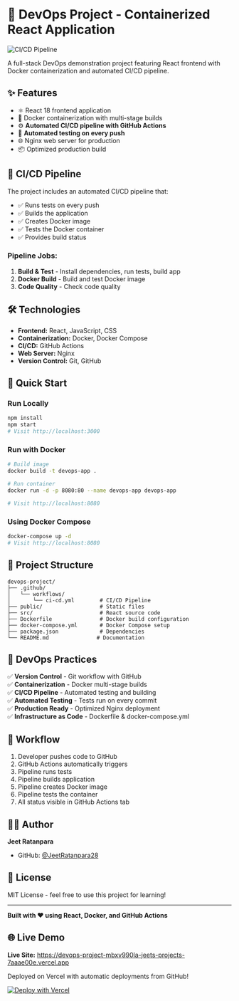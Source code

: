# 🚀 DevOps Project - Containerized React Application

![CI/CD Pipeline](https://github.com/JeetRatanpara28/devops-project/actions/workflows/ci-cd.yml/badge.svg)

A full-stack DevOps demonstration project featuring React frontend with Docker containerization and automated CI/CD pipeline.

## ✨ Features

- ⚛️ React 18 frontend application
- 🐳 Docker containerization with multi-stage builds
- ⚙️ **Automated CI/CD pipeline with GitHub Actions**
- 🧪 **Automated testing on every push**
- 🌐 Nginx web server for production
- 📦 Optimized production build

## 🔄 CI/CD Pipeline

The project includes an automated CI/CD pipeline that:
- ✅ Runs tests on every push
- ✅ Builds the application
- ✅ Creates Docker image
- ✅ Tests the Docker container
- ✅ Provides build status

### Pipeline Jobs:
1. **Build & Test** - Install dependencies, run tests, build app
2. **Docker Build** - Build and test Docker image
3. **Code Quality** - Check code quality

## 🛠️ Technologies

- **Frontend:** React, JavaScript, CSS
- **Containerization:** Docker, Docker Compose
- **CI/CD:** GitHub Actions
- **Web Server:** Nginx
- **Version Control:** Git, GitHub

## 🚀 Quick Start

### Run Locally
```bash
npm install
npm start
# Visit http://localhost:3000
```

### Run with Docker
```bash
# Build image
docker build -t devops-app .

# Run container
docker run -d -p 8080:80 --name devops-app devops-app

# Visit http://localhost:8080
```

### Using Docker Compose
```bash
docker-compose up -d
# Visit http://localhost:8080
```

## 📁 Project Structure
```
devops-project/
├── .github/
│   └── workflows/
│       └── ci-cd.yml        # CI/CD Pipeline
├── public/                  # Static files
├── src/                     # React source code
├── Dockerfile               # Docker build configuration
├── docker-compose.yml       # Docker Compose setup
├── package.json             # Dependencies
└── README.md               # Documentation
```

## 🎯 DevOps Practices

✅ **Version Control** - Git workflow with GitHub  
✅ **Containerization** - Docker multi-stage builds  
✅ **CI/CD Pipeline** - Automated testing and building  
✅ **Automated Testing** - Tests run on every commit  
✅ **Production Ready** - Optimized Nginx deployment  
✅ **Infrastructure as Code** - Dockerfile & docker-compose.yml  

## 🔄 Workflow

1. Developer pushes code to GitHub
2. GitHub Actions automatically triggers
3. Pipeline runs tests
4. Pipeline builds application
5. Pipeline creates Docker image
6. Pipeline tests the container
7. All status visible in GitHub Actions tab

## 👨‍💻 Author

**Jeet Ratanpara**
- GitHub: [@JeetRatanpara28](https://github.com/JeetRatanpara28)

## 📄 License

MIT License - feel free to use this project for learning!

---

**Built with ❤️ using React, Docker, and GitHub Actions**

## 🌐 Live Demo

**Live Site:** https://devops-project-mbxv990la-jeets-projects-7aaae00e.vercel.app

Deployed on Vercel with automatic deployments from GitHub!

[![Deploy with Vercel](https://vercel.com/button)](https://vercel.com/new/clone?repository-url=https://github.com/JeetRatanpara28/devops-project)
